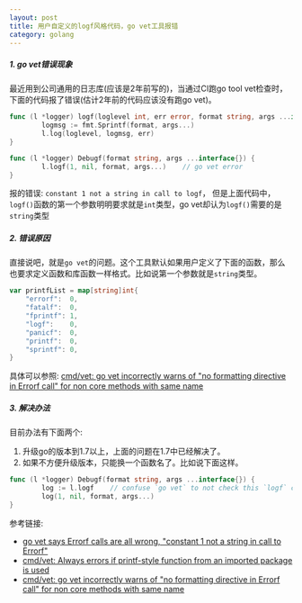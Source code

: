 ```yaml
---
layout: post
title: 用户自定义的logf风格代码，go vet工具报错
category: golang
---
```


##### 1. go vet错误现象  
最近用到公司通用的日志库(应该是2年前写的)，当通过CI跑go tool vet检查时，下面的代码报了错误(估计2年前的代码应该没有跑go vet)。

```Go
func (l *logger) logf(loglevel int, err error, format string, args ...interface{}) {
        logmsg := fmt.Sprintf(format, args...)
        l.log(loglevel, logmsg, err)
}

func (l *logger) Debugf(format string, args ...interface{}) {
        l.logf(1, nil, format, args...)    // go vet error
}
```

<!--description-->
报的错误: `constant 1 not a string in call to logf`， 但是上面代码中，`logf()`函数的第一个参数明明要求就是`int`类型，go vet却认为`logf()`需要的是`string`类型

##### 2. 错误原因  
直接说吧，就是`go vet`的问题。这个工具默认如果用户定义了下面的函数，那么也要求定义函数和库函数一样格式。比如说第一个参数就是`string`类型。

```Go
var printfList = map[string]int{
    "errorf":  0,
    "fatalf":  0,
    "fprintf": 1,
    "logf":    0,
    "panicf":  0,
    "printf":  0,
    "sprintf": 0,
}
```

具体可以参照: [cmd/vet: go vet incorrectly warns of "no formatting directive in Errorf call" for non core methods with same name](https://github.com/golang/go/issues/12294)  

##### 3. 解决办法  
目前办法有下面两个:  
1. 升级go的版本到1.7以上，上面的问题在1.7中已经解决了。  
2. 如果不方便升级版本，只能换一个函数名了。比如说下面这样。  

```Go
func (l *logger) Debugf(format string, args ...interface{}) {
        log := l.logf    // confuse `go vet` to not check this `logf` call.
        log(1, nil, format, args...)
}
```

参考链接:  

- [go vet says Errorf calls are all wrong, "constant 1 not a string in call to Errorf"](https://github.com/grpc/grpc-go/issues/90)  
- [cmd/vet: Always errors if printf-style function from an imported package is used](https://github.com/golang/go/issues/14754)  
- [cmd/vet: go vet incorrectly warns of "no formatting directive in Errorf call" for non core methods with same name](https://github.com/golang/go/issues/12294)  
